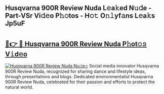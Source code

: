 ## Husqvarna 900R Review Nuda L𝚎a𝚔ed N𝚞𝚍e - Part-VSr Vi𝚍𝚎o P𝚑𝚘tos - H𝚘𝚝 O𝚗𝚕yf𝚊ns L𝚎a𝚔s Jp5uF

# <h2><a href="http://kf7997e.oniu.top/?m=Husqvarna+900R+Review+Nuda">🔗👉 🔴 Husqvarna 900R Review Nuda P𝚑ot𝚘𝚜 V𝚒d𝚎o</a></h2>

[![Husqvarna 900R Review Nuda Nu𝚍e𝚜](https://i.imgur.com/0qMVB7G.gif)](http://kf7997e.oniu.top/?m=Husqvarna+900R+Review+Nuda)
Social media innovator Husqvarna 900R Review Nuda, recognized for sharing dance and lifestyle ideas, through presentations and blogs. Dedicated environmentalist Husqvarna 900R Review Nuda, celebrated for their passion and efforts to protect the natural world.  
